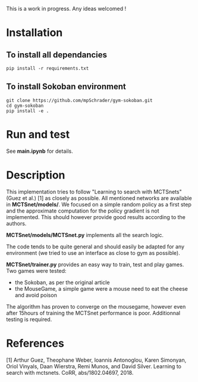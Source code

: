 This is a work in progress. Any ideas welcomed !

# Installation

## To install all dependancies
```
pip install -r requirements.txt
```
## To install Sokoban environment
```
git clone https://github.com/mpSchrader/gym-sokoban.git
cd gym-sokoban
pip install -e .
```

# Run and test

See **main.ipynb** for details.

# Description

This implementation tries to follow "Learning to search with MCTSnets" (Guez et al.) [1] as closely as possible.
All mentioned networks are available in **MCTSnet/models/**.
We focused on a simple random policy as a first step and the approximate computation for the policy gradient is not implemented. This should however provide good results according to the authors.

**MCTSnet/models/MCTSnet.py** implements all the search logic.

The code tends to be quite general and should easily be adapted for any environment (we tried to use an interface as close to gym as possible).

**MCTSnet/trainer.py** provides an easy way to train, test and play games.
Two games were tested:
 - the Sokoban, as per the original article
 - the MouseGame, a simple game were a mouse need to eat the cheese and avoid poison

The algorithm has proven to converge on the mousegame, however even after 15hours of training the MCTSnet performance is poor. Additionnal testing is required.

# References
[1] Arthur Guez, Theophane Weber, Ioannis Antonoglou, Karen Simonyan, Oriol Vinyals, Daan Wierstra, Remi Munos, and David Silver. Learning
to  search  with  mctsnets. CoRR,  abs/1802.04697, 2018.
